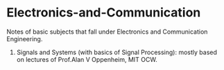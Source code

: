 # Electronics-and-Communication
Notes of basic subjects that fall under Electronics and Communication Engineering. 

1. Signals and Systems (with basics of Signal Processing): mostly based on lectures of Prof.Alan V Oppenheim, MIT OCW.
